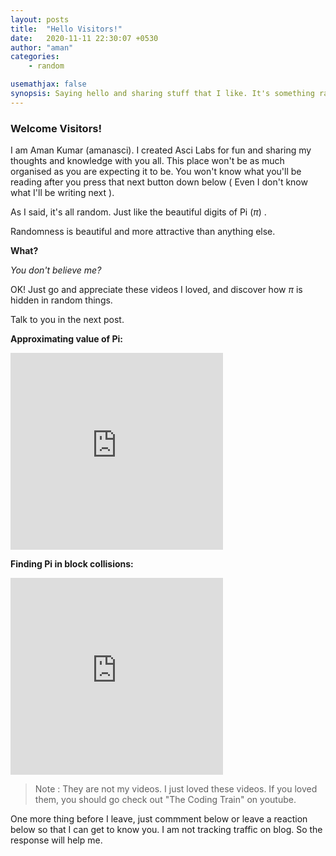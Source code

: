 ```yaml
---
layout: posts
title:  "Hello Visitors!"
date:   2020-11-11 22:30:07 +0530
author: "aman"
categories:
    - random

usemathjax: false
synopsis: Saying hello and sharing stuff that I like. It's something random? Yeah! Read to know more.
---
```


### Welcome Visitors! 

I am Aman Kumar (amanasci). I created Asci Labs for fun and sharing my thoughts and knowledge with you all. This place won't be as much organised as you are expecting it to be. You won't know what you'll be reading after you press that next button down below ( Even I don't know what I'll be writing next ). 

As I said, it's all random. Just like the beautiful digits of Pi ($\pi$) .

Randomness is beautiful and more attractive than anything else.

**What?**

*You don't believe me?*

OK! Just go and appreciate these videos I loved, and discover how $\pi$ is hidden in random things. 

Talk to you in the next post.

**Approximating value of Pi:**
<iframe width="340" height="315" src="https://www.youtube.com/embed/5cNnf_7e92Q" frameborder="0" allow="accelerometer; autoplay; clipboard-write; encrypted-media; gyroscope; picture-in-picture" allowfullscreen></iframe>

**Finding Pi in block collisions:**
<iframe width="340" height="315" src="https://www.youtube.com/embed/PoW8g67XNxA" frameborder="0" allow="accelerometer; autoplay; clipboard-write; encrypted-media; gyroscope; picture-in-picture" allowfullscreen></iframe> 

> Note : They are not my videos. I just loved these videos. If you loved them, you should go check out "The Coding Train" on youtube.

One more thing before I leave, just commment below or leave a reaction below so that I can get to know you. I am not tracking traffic on blog. So the response will help me. 